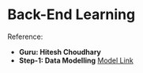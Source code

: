 # Back-End Learning

Reference: 
- **Guru: Hitesh Choudhary**
- **Step-1: Data Modelling** [Model Link](https://app.eraser.io/workspace/YtPqZ1VogxGy1jzIDkzj)